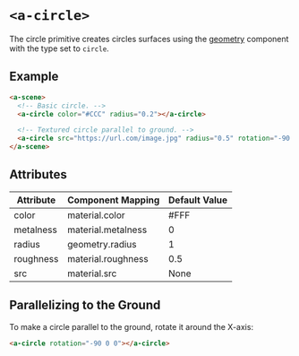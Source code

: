 # `<a-circle>`

The circle primitive creates circles surfaces using the [geometry][geometry]
component with the type set to `circle`.

## Example

```html
<a-scene>
  <!-- Basic circle. -->
  <a-circle color="#CCC" radius="0.2"></a-circle>

  <!-- Textured circle parallel to ground. -->
  <a-circle src="https://url.com/image.jpg" radius="0.5" rotation="-90 0 0"></a-circle>
</a-scene>
```

## Attributes

| Attribute                        | Component Mapping                      | Default Value |
| --------                         | -----------------                      | ------------- |
| color                            | material.color                         | #FFF          |
| metalness                        | material.metalness                     | 0             |
| radius                           | geometry.radius                        | 1             |
| roughness                        | material.roughness                     | 0.5           |
| src                              | material.src                           | None          |

## Parallelizing to the Ground

To make a circle parallel to the ground, rotate it around the X-axis:

```html
<a-circle rotation="-90 0 0"></a-circle>
```

[geometry]: ../components/geometry.md
